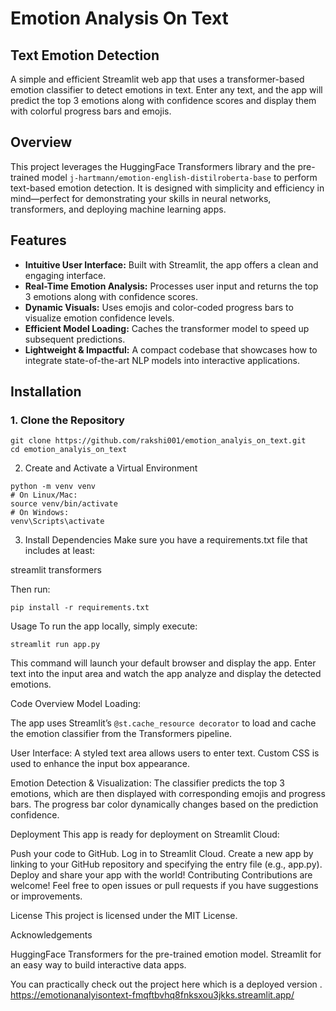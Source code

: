 # Emotion Analysis On Text
## Text Emotion Detection

A simple and efficient Streamlit web app that uses a transformer-based emotion classifier to detect emotions in text. Enter any text, and the app will predict the top 3 emotions along with confidence scores and display them with colorful progress bars and emojis.

## Overview

This project leverages the HuggingFace Transformers library and the pre-trained model `j-hartmann/emotion-english-distilroberta-base` to perform text-based emotion detection. It is designed with simplicity and efficiency in mind—perfect for demonstrating your skills in neural networks, transformers, and deploying machine learning apps.

## Features

- **Intuitive User Interface:** Built with Streamlit, the app offers a clean and engaging interface.
- **Real-Time Emotion Analysis:** Processes user input and returns the top 3 emotions along with confidence scores.
- **Dynamic Visuals:** Uses emojis and color-coded progress bars to visualize emotion confidence levels.
- **Efficient Model Loading:** Caches the transformer model to speed up subsequent predictions.
- **Lightweight & Impactful:** A compact codebase that showcases how to integrate state-of-the-art NLP models into interactive applications.

## Installation

### 1. Clone the Repository
```
git clone https://github.com/rakshi001/emotion_analyis_on_text.git
cd emotion_analyis_on_text
```
2. Create and Activate a Virtual Environment
```
python -m venv venv
# On Linux/Mac:
source venv/bin/activate
# On Windows:
venv\Scripts\activate
```
3. Install Dependencies
Make sure you have a requirements.txt file that includes at least:

streamlit
transformers

Then run:
```
pip install -r requirements.txt
```
Usage
To run the app locally, simply execute:
```
streamlit run app.py
```
This command will launch your default browser and display the app. Enter text into the input area and watch the app analyze and display the detected emotions.

Code Overview
Model Loading:

The app uses Streamlit’s ```@st.cache_resource decorator``` to load and cache the emotion classifier from the Transformers pipeline.

User Interface:
A styled text area allows users to enter text. Custom CSS is used to enhance the input box appearance.

Emotion Detection & Visualization:
The classifier predicts the top 3 emotions, which are then displayed with corresponding emojis and progress bars. The progress bar color dynamically changes based on the prediction confidence.

Deployment
This app is ready for deployment on Streamlit Cloud:

Push your code to GitHub.
Log in to Streamlit Cloud.
Create a new app by linking to your GitHub repository and specifying the entry file (e.g., app.py).
Deploy and share your app with the world!
Contributing
Contributions are welcome! Feel free to open issues or pull requests if you have suggestions or improvements.

License
This project is licensed under the MIT License.

Acknowledgements

HuggingFace Transformers for the pre-trained emotion model.
Streamlit for an easy way to build interactive data apps.

You can practically check out the project here which is a deployed version .
https://emotionanalyisontext-fmqftbvhq8fnksxou3jkks.streamlit.app/ 
